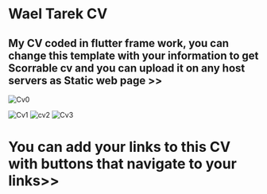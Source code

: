 # Wael Tarek CV

## My CV coded in flutter frame work, you can change this template with your information to get Scorrable cv and you can upload it on any host servers as Static web page >>



![Cv0](https://user-images.githubusercontent.com/57181709/189374412-2c0b94f7-6eb5-4c2d-9ead-b0eb0f082f38.PNG)

![Cv1](https://user-images.githubusercontent.com/57181709/189374623-df76dc3d-3b5b-423c-9532-13525ee529ba.PNG)
![cv2](https://user-images.githubusercontent.com/57181709/189374637-974fd47d-c442-4fdc-bc08-b230ab41b427.PNG)
![Cv3](https://user-images.githubusercontent.com/57181709/189374647-911e9281-9214-4b6d-871f-84e14c360a79.PNG)

# You can add your links to this CV with buttons that navigate to your links>>

